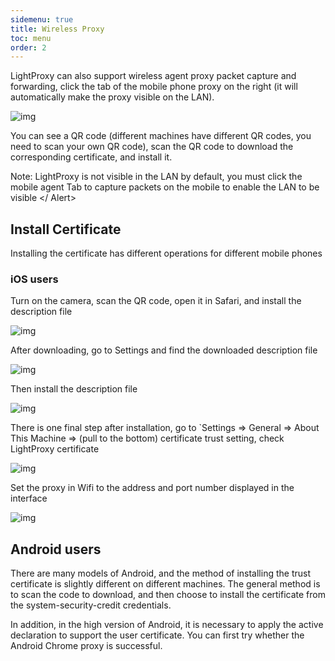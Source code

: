 ```yaml
---
sidemenu: true
title: Wireless Proxy
toc: menu
order: 2
---
```


LightProxy can also support wireless agent proxy packet capture and forwarding, click the tab of the mobile phone proxy on the right (it will automatically make the proxy visible on the LAN).

![img](../imgs/wireless-tab.png)

You can see a QR code (different machines have different QR codes, you need to scan your own QR code), scan the QR code to download the corresponding certificate, and install it.

<Alert> Note: LightProxy is not visible in the LAN by default, you must click the mobile agent Tab to capture packets on the mobile to enable the LAN to be visible </ Alert>

## Install Certificate

Installing the certificate has different operations for different mobile phones

### iOS users

Turn on the camera, scan the QR code, open it in Safari, and install the description file

![img](../imgs/ios-scan-qr.jpeg)


After downloading, go to Settings and find the downloaded description file

![img](../imgs/ios-settings.jpeg)


Then install the description file

![img](../imgs/ios-install-cert.png)


There is one final step after installation, go to `Settings => General => About This Machine => (pull to the bottom) certificate trust setting, check LightProxy certificate

![img](../imgs/ios-trust-cert.png)


Set the proxy in Wifi to the address and port number displayed in the interface

![img](../imgs/ios-wifi-settings.png)


## Android users

There are many models of Android, and the method of installing the trust certificate is slightly different on different machines. The general method is to scan the code to download, and then choose to install the certificate from the system-security-credit credentials.


<Alert>
In addition, in the high version of Android, it is necessary to apply the active declaration to support the user certificate. You can first try whether the Android Chrome proxy is successful.
</Alert>
